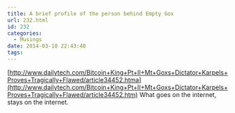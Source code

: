 ```yaml
---
title: A brief profile of the person behind Empty Gox
url: 232.html
id: 232
categories:
  - Musings
date: 2014-03-10 22:43:48
tags:
---
```


[http://www.dailytech.com/Bitcoin+King+Pt+II+Mt+Goxs+Dictator+Karpels+Proves+Tragically+Flawed/article34452.htma](http://www.dailytech.com/Bitcoin+King+Pt+II+Mt+Goxs+Dictator+Karpels+Proves+Tragically+Flawed/article34452.htm) What goes on the internet, stays on the internet.
